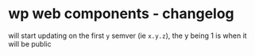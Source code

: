 # wp web components - changelog

will start updating on the first `y` semver (ie `x.y.z`), the y being 1 is when it will be public
